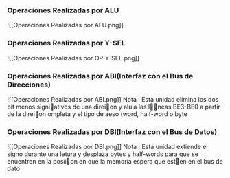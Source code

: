 ### Operaciones Realizadas por ALU
![[Operaciones Realizadas por ALU.png]]
### Operaciones Realizadas por Y-SEL
![[Operaciones Realizadas por OP-Y-SEL.png]]
### Operaciones Realizadas por ABI(Interfaz con el Bus de Direcciones)
![[Operaciones Realizadas por ABI.png]]
Nota : Esta unidad elimina los dos bit menos signiativos de una direion y alula las lneas BE3-BE0 a partir de la direion ompleta y el tipo de aeso (word, half-word o byte
### Operaciones Realizadas por DBI(Interfaz con el Bus de Datos)
![[Operaciones Realizadas por DBI.png]]
Nota : Esta unidad extiende el signo durante una letura y desplaza bytes y half-words para que se enuentren en la posiion en que la memoria espera que esten en el bus de dato
